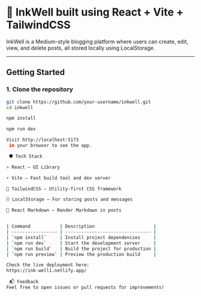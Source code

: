 # 🔗 InkWell built using React + Vite + TailwindCSS

InkWell is a Medium-style blogging platform where users can create, edit, view, and delete posts, all stored locally using LocalStorage.

---

## Getting Started

### 1. Clone the repository

```bash
git clone https://github.com/your-username/inkwell.git
cd inkwell

npm install

npm run dev

Visit http://localhost:5173
 in your browser to see the app.

 🛡️ Tech Stack

⚛️ React — UI Library

⚡ Vite — Fast build tool and dev server

🎨 TailwindCSS — Utility-first CSS framework

🗄️ LocalStorage — For storing posts and messages

📝 React Markdown — Render Markdown in posts


| Command           | Description                      |
| ----------------- | -------------------------------- |
| `npm install`     | Install project dependencies     |
| `npm run dev`     | Start the development server     |
| `npm run build`   | Build the project for production |
| `npm run preview` | Preview the production build     |

Check the live deployment here:
https://ink-well1.netlify.app/
 
 📬 Feedback
Feel free to open issues or pull requests for improvements!